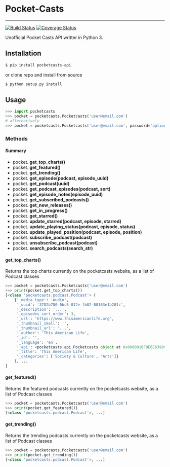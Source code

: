 # Pocket-Casts
---
[![Build Status](https://travis-ci.org/exofudge/Pocket-Casts.svg?branch=master)](https://travis-ci.org/exofudge/Pocket-Casts)
[![Coverage Status](https://coveralls.io/repos/github/exofudge/Pocket-Casts/badge.svg?branch=master)](https://coveralls.io/github/exofudge/Pocket-Casts?branch=master)

Unofficial Pocket Casts API writter in Python 3.
## Installation
```sh
$ pip install pocketcasts-api
```
or clone repo and install from source
```sh
$ python setup.py install
```

## Usage
```python
>>> import pocketcasts
>>> pocket = pocketcasts.Pocketcasts('user@email.com')
# alternatively
>>> pocket = pocketcasts.Pocketcasts('user@email.com', password='optional')
```
### Methods
#### Summary
- pocket. **get_top_charts()**
- pocket. **get_featured()**
- pocket. **get_trending()**
- pocket. **get_episode(podcast, episode_uuid)**
- pocket. **get_podcast(uuid)**
- pocket. **get_podcast_episodes(podcast, sort)**
- pocket. **get_episode_notes(episode_uuid)**
- pocket. **get_subscribed_podcasts()**
- pocket. **get_new_releases()**
- pocket. **get_in_progress()**
- pocket. **get_starred()**
- pocket. **update_starred(podcast, episode, starred)**
- pocket. **update_playing_status(podcast, episode, status)**
- pocket. **update_played_position(podcast, episode, position)**
- pocket. **subscribe_podcast(podcast)**
- pocket. **unsubscribe_podcast(podcast)**
- pocket. **search_podcasts(search_str)**
#### get_top_charts()
Returns the top charts currently on the pocketcasts website, as a list of Podcast classes
```python
>>> pocket = pocketcasts.Pocketcasts('user@email.com')
>>> print(pocket.get_top_charts())
[<class 'pocketcasts.podcast.Podcast'> (
    {'_media_type': 'Audio',
     '_uuid': '3782b780-0bc5-012e-fb02-00163e1b201c',
     '_description': '...',
     '_episodes_sort_order': 3,
     '_url': 'https://www.thisamericanlife.org',
     '_thumbnail_small': '',
     '_thumbnail_url': '...',
     '_author': 'This American Life',
     '_id': '',
     '_language': 'en',
     '_api': <pocketcasts.api.Pocketcasts object at 0x0000016F0E6E6390>,
     '_title': 'This American Life',
     '_categories': ['Society & Culture', 'Arts']}
    ), ...
]
```
#### get_featured()
Returns the featured podcasts currently on the pocketcasts website, as a list of Podcast classes
```python
>>> pocket = pocketcasts.Pocketcasts('user@email.com')
>>> print(pocket.get_featured())
[<class 'pocketcasts.podcast.Podcast'>, ...]
```
#### get_trending()
Returns the trending podcasts currently on the pocketcasts website, as a list of Podcast classes
```python
>>> pocket = pocketcasts.Pocketcasts('user@email.com')
>>> print(pocket.get_trending())
[<class 'pocketcasts.podcast.Podcast'>, ...]
```